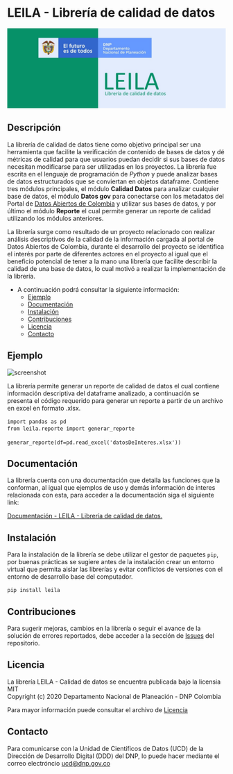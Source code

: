 # LEILA - Librería de calidad de datos

![screenshot](docs/_static/image/LEILA.jpg "LEILA")

## Descripción

La librería de calidad de datos tiene como objetivo principal ser una herramienta que facilite la verificación de contenido de bases de datos y dé métricas de calidad para que usuarios puedan decidir si sus bases de datos necesitan modificarse para ser utilizadas en los proyectos. La librería fue escrita en el lenguaje de programación de <em>Python</em> y puede analizar bases de datos estructurados que se conviertan en objetos dataframe. Contiene tres módulos principales, el módulo <strong>Calidad Datos</strong> para analizar cualquier base de datos, el módulo <strong>Datos gov</strong> para conectarse con los metadatos del Portal de [Datos Abiertos de Colombia](https://www.datos.gov.co/) y utilizar sus bases de datos, y por último el módulo <strong>Reporte</strong> el cual permite generar un reporte de calidad utilizando los módulos anteriores.

La librería surge como resultado de un proyecto relacionado con realizar análisis descriptivos de la calidad de la información cargada al portal de Datos Abiertos de Colombia, durante el desarrollo del proyecto se identifica el interés por parte de diferentes actores en el proyecto al igual que el beneficio potencial de tener a la mano una librería que facilite describir la calidad de una base de datos, lo cual motivó a realizar la implementación de la librería.

- A continuación podrá consultar la siguiente información:
  - [Ejemplo](#ejemplo)
  - [Documentación](#documentaci%C3%B3n)  
  - [Instalación](#instalaci%C3%B3n)
  - [Contribuciones](#contribuciones)
  - [Licencia](#licencia)
  - [Contacto](#contacto)

## Ejemplo

![screenshot](https://planeacionnacional-my.sharepoint.com/personal/ucd_dnp_gov_co/Documents/Repositorio%20UCD/Proyectos%20UCD/2019/Datos%20abiertos%20Colombia/1_Insumos/Otros_insumos/vista_reporte.gif "Reporte")


La librería permite generar un reporte de calidad de datos el cual contiene información descriptiva del dataframe analizado, a continuación se presenta el código requerido para generar un reporte a partir de un archivo en excel en formato .xlsx.

```
import pandas as pd
from leila.reporte import generar_reporte

generar_reporte(df=pd.read_excel('datosDeInteres.xlsx'))
```

## Documentación

La librería cuenta con una documentación que detalla las funciones que la conforman, al igual que ejemplos de uso y demás información de interes relacionada con esta, para acceder a la documentación siga el siguiente link:

[Documentación - LEILA - Librería de calidad de datos.](https://ucd-dnp.github.io/leila/)

## Instalación

Para la instalación de la librería se debe utilizar el gestor de paquetes ``pip``, por buenas prácticas se sugiere antes de la instalación crear un entorno virtual que permita aislar las librerías y evitar conflictos de versiones con el entorno de desarrollo base del computador.

```
pip install leila
```

## Contribuciones

Para sugerir mejoras, cambios en la librería o seguir el avance de la solución de errores reportados, debe acceder a la sección de [Issues](https://github.com/ucd-dnp/calidad_datos/issues) del repositorio.

## Licencia

La librería LEILA - Calidad de datos se encuentra publicada bajo la licensia MIT <br />
Copyright (c) 2020 Departamento Nacional de Planeación - DNP Colombia

Para mayor información puede consultar el archivo de [Licencia](https://github.com/ucd-dnp/calidad_datos/blob/master/LICENSE)

## Contacto

Para comunicarse con la Unidad de Científicos de Datos (UCD) de la Dirección de Desarrollo Digital (DDD) del DNP, lo puede hacer mediante el correo electróncio ucd@dnp.gov.co
